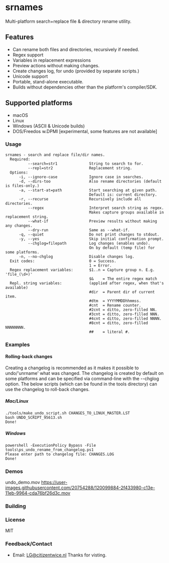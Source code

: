 # srnames
Multi-platform search+replace file & directory rename utility.
## Features
 - Can rename both files and directories, recursively if needed.
 - Regex support
 - Variables in replacement expressions
 - Preview actions without making changes.
 - Create changes log, for undo (provided by separate scripts.)
 - Unicode support
 - Portable, stand-alone executable.
 - Builds without dependencies other than the platform's compiler/SDK.
## Supported platforms
 - macOS
 - Linux
 - Windows (ASCII & Unicode builds)
 - DOS/Freedos w.DPMI [experimental, some features are not available]
 
### Usage
```
srnames - search and replace file/dir names.
  Required:
          --search=str1              String to search to for.
          --repl=str2                Replacement string.
  Options:
      -i, --ignore-case              Ignore case in searches.
      -d, --dirs-too                 Also rename directories (default is files-only.)
      -a, --start-at=path            Start searching at given path.
                                     Default is: current directory.
      -r, --recurse                  Recursively include all directories.
          --regex                    Interpret search string as regex.
                                     Makes capture groups available in replacement string.
          --what-if                  Preview results without making any changes.
          --dry-run                  Same as --what-if.
      -q, --quiet                    Do not print changes to stdout.
      -y, --yes                      Skip initial confirmation prompt.
          --chglog=filepath          Log changes (enables undo).
                                     On by default (temp file) for some platforms.
      -n, --no-chglog                Disable changes log.
  Exit codes:                        0 = Success.
                                     1 = Error.
  Regex replacement variables:       $1..n = Capture group n. E.g. 'file_(\d+)'
                                     $&    = The entire regex match
  Repl. string variables:            (applied after regex, when that's available)
                                     #dir  = Parent dir of current item.
                                     #dtm  = YYYYMMDDhhmmss.
                                     #cnt  = Rename counter.
                                     #2cnt = ditto, zero-filled NN.
                                     #3cnt = ditto, zero-filled NNN.
                                     #4cnt = ditto, zero-filled NNNN.
                                     #8cnt = ditto, zero-filled NNNNNNNN.
                                     ##    = literal #.

```
 
### Examples

#### Rolling-back changes
Creating a changelog is recommended as it makes it possible to undo/'unrname' what was changed. 
The changelog is created by default on some platforms and can be specified via command-line with the --chglog option.
The below scripts (which can be found in the tools directory) can use the changelog to roll-back changes.
##### Mac/Linux
```
./tools/make_undo_script.sh CHANGES_TO_LINUX_MASTER.LST
bash UNDO_SCRIPT_95613.sh
Done!
```
##### Windows
```
powershell -ExecutionPolicy Bypass -File tools\ps_undo_rename_from_changelog.ps1
Please enter path to changelog file: CHANGES.LOG
Done!
```
 
### Demos
undo_demo.mov
https://user-images.githubusercontent.com/20754288/120099884-2f433980-c13e-11eb-9964-cda76bf26d3c.mov


### Building

### License
MIT

### Feedback/Contact
* Email: [LG@citizentwice.nl](mailto:LG@citizentwice.nl)
Thanks for visting.

